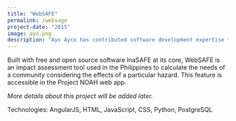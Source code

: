 ```yaml
---
title: "WebSAFE"
permalink: /websage
project-date: "2015"
image: ayo.png
description: "Ayo Ayco has contributed software development expertise to UPLB, DOST, Infor, and various government-funded projects such as University of the Philippines’ National Operational Assessment of Hazards and Ateneo’s Cloud-Based Intelligent Total Analysis System."
---
```


Built with free and open source software InaSAFE at its core, WebSAFE is an impact assessment tool used in the Philippines to calculate the needs of a community considering the effects of a particular hazard. This feature is accessible in the Project NOAH web app.

*More details about this project will be added later.*

Technologies: AngularJS, HTML, JavaScript, CSS, Python, PostgreSQL
